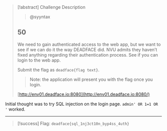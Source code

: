 > [!abstract] Challenge Description
> > @syyntax
> ## 50
> We need to gain authenticated access to the web app, but we want to see if we can do it the way DEADFACE did. NVU admits they haven’t fixed anything regarding their authentication process. See if you can login to the web app.
> 
> Submit the flag as `deadface{flag text}`.
> 
> > Note: the application will present you with the flag once you login.
> 
> [http://env01.deadface.io:8080](http://env01.deadface.io:8080/)

Initial thought was to try SQL injection on the login page.
`admin' OR 1=1 OR '` worked.



---
> [!success] Flag: `deadface{sql_1nj3ct10n_byp4ss_4uth}`

